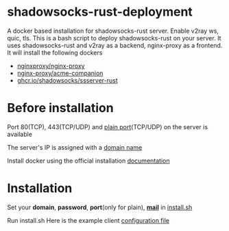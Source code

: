 # shadowsocks-rust-deployment
A docker based installation for shadowsocks-rust server. Enable v2ray ws, quic, tls.
This is a bash script to deploy shadowsocks-rust on your server. It uses shadowsocks-rust and v2ray as a backend, nginx-proxy as a frontend.
It will install the following dockers
 - [nginxproxy/nginx-proxy](https://github.com/nginx-proxy/nginx-proxy)
 - [nginx-proxy/acme-companion](https://github.com/nginx-proxy/acme-companion)
 - [ghcr.io/shadowsocks/ssserver-rust](https://github.com/shadowsocks/shadowsocks-rust)

# Before installation
Port 80(TCP), 443(TCP/UDP)  and [plain port](https://github.com/HeIsNotMyChairman/shadowsocks-rust-deployment/blob/main/install.sh#L3)(TCP/UDP) on the server is available

The server's IP is assigned with a [domain name](https://github.com/HeIsNotMyChairman/shadowsocks-rust-deployment/blob/main/install.sh#L2)

Install docker using the official installation [documentation](https://docs.docker.com/engine/install/ubuntu/)
# Installation
Set your **domain**, **password**, **port**(only for plain), [**mail**](https://github.com/nginx-proxy/acme-companion/blob/main/README.md#step-2---acme-companion) in [install.sh](https://github.com/HeIsNotMyChairman/shadowsocks-rust-deployment/blob/main/install.sh#L2-L5)

Run install.sh
Here is the example client [configuration file](https://github.com/HeIsNotMyChairman/shadowsocks-rust-deployment/blob/main/client.json)


